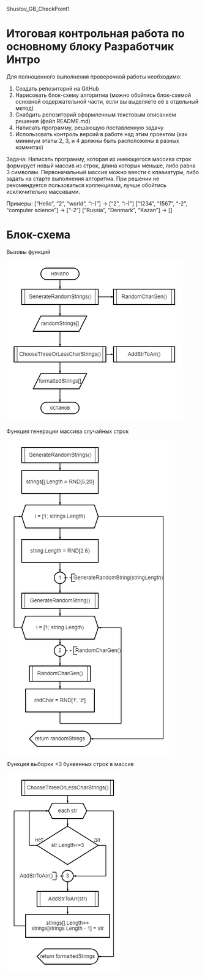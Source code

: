 Shustov_GB_CheckPoint1
# Итоговая контрольная работа по основному блоку Разработчик Интро

Для полноценного выполнения проверочной работы необходимо:

1. Создать репозиторий на GitHub
2. Нарисовать блок-схему алгоритма (можно обойтись блок-схемой основной содержательной части, если вы выделяете её в отдельный метод)
3. Снабдить репозиторий оформленным текстовым описанием решения (файл README.md)
4. Написать программу, решающую поставленную задачу
5. Использовать контроль версий в работе над этим проектом (как минимум этапы 2, 3, и 4 должны быть расположены в разных коммитах)

Задача: Написать программу, которая из имеющегося массива строк формирует новый массив из строк, длина которых меньше, либо равна 3 символам. Первоначальный массив можно ввести с клавиатуры, либо задать на старте выполнения алгоритма. При решении не рекомендуется пользоваться коллекциями, лучше обойтись исключительно массивами.

Примеры:
[“Hello”, “2”, “world”, “:-)”] → [“2”, “:-)”]
[“1234”, “1567”, “-2”, “computer science”] → [“-2”]
[“Russia”, “Denmark”, “Kazan”] → []

# Блок-схема
Вызовы функций

![Вызовы функций](diagram/diagram_1_Calls.png)

Функция генерации массива случайных строк

![Функция генерации массива случайных строк](diagram/diagram_2_RNDArrayGen.png)

Функция выборки <3 буквенных строк в массив

![Функция выборки <3 буквенных строк в массив](diagram/diagram_3_ArrayFormat.png)